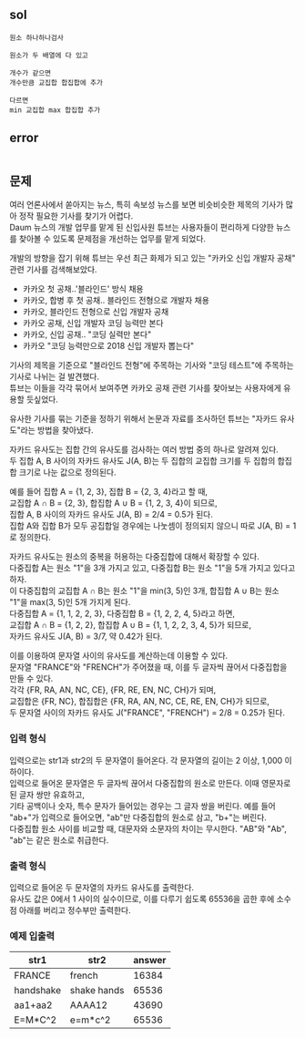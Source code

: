 ## sol
```
원소 하나하나검사

원소가 두 배열에 다 있고

개수가 같으면
개수만큼 교집합 합집합에 추가

다르면
min 교집합 max 합집합 추가
```
## error
```
```
## 문제
여러 언론사에서 쏟아지는 뉴스, 특히 속보성 뉴스를 보면 비슷비슷한 제목의 기사가 많아 정작 필요한 기사를 찾기가 어렵다.  
Daum 뉴스의 개발 업무를 맡게 된 신입사원 튜브는 사용자들이 편리하게 다양한 뉴스를 찾아볼 수 있도록 문제점을 개선하는 업무를 맡게 되었다.  
  
개발의 방향을 잡기 위해 튜브는 우선 최근 화제가 되고 있는 "카카오 신입 개발자 공채" 관련 기사를 검색해보았다.  
  
- 카카오 첫 공채..'블라인드' 방식 채용  
- 카카오, 합병 후 첫 공채.. 블라인드 전형으로 개발자 채용  
- 카카오, 블라인드 전형으로 신입 개발자 공채  
- 카카오 공채, 신입 개발자 코딩 능력만 본다  
- 카카오, 신입 공채.. "코딩 실력만 본다"  
- 카카오 "코딩 능력만으로 2018 신입 개발자 뽑는다"  
  
기사의 제목을 기준으로 "블라인드 전형"에 주목하는 기사와 "코딩 테스트"에 주목하는 기사로 나뉘는 걸 발견했다.  
튜브는 이들을 각각 묶어서 보여주면 카카오 공채 관련 기사를 찾아보는 사용자에게 유용할 듯싶었다.  
  
유사한 기사를 묶는 기준을 정하기 위해서 논문과 자료를 조사하던 튜브는 "자카드 유사도"라는 방법을 찾아냈다.  
  
자카드 유사도는 집합 간의 유사도를 검사하는 여러 방법 중의 하나로 알려져 있다.  
두 집합 A, B 사이의 자카드 유사도 J(A, B)는 두 집합의 교집합 크기를 두 집합의 합집합 크기로 나눈 값으로 정의된다.  
  
예를 들어 집합 A = {1, 2, 3}, 집합 B = {2, 3, 4}라고 할 때,  
교집합 A ∩ B = {2, 3}, 합집합 A ∪ B = {1, 2, 3, 4}이 되므로,  
집합 A, B 사이의 자카드 유사도 J(A, B) = 2/4 = 0.5가 된다.  
집합 A와 집합 B가 모두 공집합일 경우에는 나눗셈이 정의되지 않으니 따로 J(A, B) = 1로 정의한다.  
  
자카드 유사도는 원소의 중복을 허용하는 다중집합에 대해서 확장할 수 있다.  
다중집합 A는 원소 "1"을 3개 가지고 있고, 다중집합 B는 원소 "1"을 5개 가지고 있다고 하자.  
이 다중집합의 교집합 A ∩ B는 원소 "1"을 min(3, 5)인 3개, 합집합 A ∪ B는 원소 "1"을 max(3, 5)인 5개 가지게 된다.  
다중집합 A = {1, 1, 2, 2, 3}, 다중집합 B = {1, 2, 2, 4, 5}라고 하면,  
교집합 A ∩ B = {1, 2, 2}, 합집합 A ∪ B = {1, 1, 2, 2, 3, 4, 5}가 되므로,  
자카드 유사도 J(A, B) = 3/7, 약 0.42가 된다.  
  
이를 이용하여 문자열 사이의 유사도를 계산하는데 이용할 수 있다.  
문자열 "FRANCE"와 "FRENCH"가 주어졌을 때, 이를 두 글자씩 끊어서 다중집합을 만들 수 있다.  
각각 {FR, RA, AN, NC, CE}, {FR, RE, EN, NC, CH}가 되며,  
교집합은 {FR, NC}, 합집합은 {FR, RA, AN, NC, CE, RE, EN, CH}가 되므로,  
두 문자열 사이의 자카드 유사도 J("FRANCE", "FRENCH") = 2/8 = 0.25가 된다.  
  
### 입력 형식  
입력으로는 str1과 str2의 두 문자열이 들어온다. 각 문자열의 길이는 2 이상, 1,000 이하이다.  
입력으로 들어온 문자열은 두 글자씩 끊어서 다중집합의 원소로 만든다. 이때 영문자로 된 글자 쌍만 유효하고,  
기타 공백이나 숫자, 특수 문자가 들어있는 경우는 그 글자 쌍을 버린다. 예를 들어 "ab+"가 입력으로 들어오면, "ab"만 다중집합의 원소로 삼고, "b+"는 버린다.  
다중집합 원소 사이를 비교할 때, 대문자와 소문자의 차이는 무시한다. "AB"와 "Ab", "ab"는 같은 원소로 취급한다.  
  
### 출력 형식
입력으로 들어온 두 문자열의 자카드 유사도를 출력한다.  
유사도 값은 0에서 1 사이의 실수이므로, 이를 다루기 쉽도록 65536을 곱한 후에 소수점 아래를 버리고 정수부만 출력한다.  
  
### 예제 입출력  
| str1       | str2        | answer |
| ---------- | ----------- | ------ |
| FRANCE     | french      | 16384  |
| handshake  | shake hands | 65536  |
| aa1+aa2    | AAAA12      | 43690  |
| E\=M\*C\^2 | e\=m\*c\^2  | 65536  |
